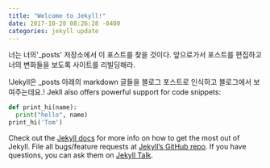 ```yaml
---
title: "Welcome to Jekyll!"
date: 2017-10-20 08:26:28 -0400
categories: jekyll update
---
```


너는  너의'_posts' 저장소에서 이 포스트를 찾을 것이다.
앞으로가서 포스트를 편집하고 너의 변화들을 보도록 사이트를 리빌딩해라.


!Jekyll은 _posts 아래의 markdown 글들을 블로그 포스트로 인식하고 블로그에서 보여주는데요.!
Jekll also offers powerful support for code snippets:

```python
def print_hi(name):
  print("hello", name)
print_hi('Tom')
```


Check out the [Jekyll docs][jekyll-docs] for more info on how to get the most out of Jekyll. File all bugs/feature requests at [Jekyll’s GitHub repo][jekyll-gh]. If you have questions, you can ask them on [Jekyll Talk][jekyll-talk].

[jekyll-docs]: https://jekyllrb.com/docs/home
[jekyll-gh]:   https://github.com/jekyll/jekyll
[jekyll-talk]: https://talk.jekyllrb.com/
